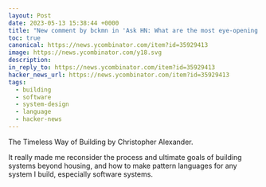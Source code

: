 ```yaml
---
layout: Post
date: 2023-05-13 15:38:44 +0000
title: "New comment by bckmn in 'Ask HN: What are the most eye-opening textbooks you have ever read?'"
toc: true
canonical: https://news.ycombinator.com/item?id=35929413
image: https://news.ycombinator.com/y18.svg
description: 
in_reply_to: https://news.ycombinator.com/item?id=35929413
hacker_news_url: https://news.ycombinator.com/item?id=35929413
tags:
  - building
  - software
  - system-design
  - language
  - hacker-news
---
```



<p>The Timeless Way of Building by Christopher Alexander.<p>It really made me reconsider the process and ultimate goals of building systems beyond housing, and how to make pattern languages for any system I build, especially software systems.</p>
